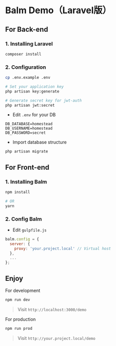 # Balm Demo（Laravel版）

## For Back-end

### 1. Installing Laravel

```sh
composer install
```

### 2. Configuration

```sh
cp .env.example .env

# Set your application key
php artisan key:generate

# Generate secret key for jwt-auth
php artisan jwt:secret
```

- Edit `.env` for your DB

```
DB_DATABASE=homestead
DB_USERNAME=homestead
DB_PASSWORD=secret
```

- Import database structure

```sh
php artisan migrate
```

## For Front-end

### 1. Installing Balm

```sh
npm install

# OR
yarn
```

### 2. Config Balm

- Edit `gulpfile.js`

```js
balm.config = {
  server: {
    proxy: 'your.project.local' // Virtual host
  },
  ...
};
```

## Enjoy

For development

```sh
npm run dev
```

> Visit `http://localhost:3000/demo`

For production

```sh
npm run prod
```

> Visit `http://your.project.local/demo`

